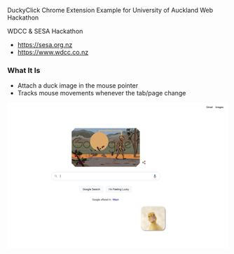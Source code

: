 DuckyClick Chrome Extension Example for University of Auckland Web Hackathon

WDCC & SESA Hackathon

- https://sesa.org.nz
- https://www.wdcc.co.nz

### What It Is

- Attach a duck image in the mouse pointer
- Tracks mouse movements whenever the tab/page change

![DuckyClick Extension Example](./screenshot.png)
